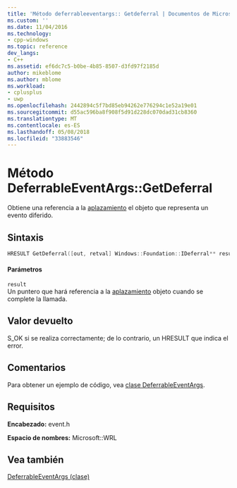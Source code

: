 ```yaml
---
title: 'Método deferrableeventargs:: Getdeferral | Documentos de Microsoft'
ms.custom: ''
ms.date: 11/04/2016
ms.technology:
- cpp-windows
ms.topic: reference
dev_langs:
- C++
ms.assetid: ef6dc7c5-b0be-4b85-8507-d3fd97f2185d
author: mikeblome
ms.author: mblome
ms.workload:
- cplusplus
- uwp
ms.openlocfilehash: 2442894c5f7bd85eb94262e776294c1e52a19e01
ms.sourcegitcommit: d55ac596ba8f908f5d91d228dc070dad31cb8360
ms.translationtype: MT
ms.contentlocale: es-ES
ms.lasthandoff: 05/08/2018
ms.locfileid: "33883546"
---
```

# <a name="deferrableeventargsgetdeferral-method"></a>Método DeferrableEventArgs::GetDeferral
Obtiene una referencia a la [aplazamiento](http://go.microsoft.com/fwlink/p/?linkid=526520) el objeto que representa un evento diferido.  
  
## <a name="syntax"></a>Sintaxis  
  
```cpp  
HRESULT GetDeferral([out, retval] Windows::Foundation::IDeferral** result)  
```  
  
#### <a name="parameters"></a>Parámetros  
 `result`  
 Un puntero que hará referencia a la [aplazamiento](http://go.microsoft.com/fwlink/p/?linkid=526520) objeto cuando se complete la llamada.  
  
## <a name="return-value"></a>Valor devuelto  
 S_OK si se realiza correctamente; de lo contrario, un HRESULT que indica el error.  
  
## <a name="remarks"></a>Comentarios  
 Para obtener un ejemplo de código, vea [clase DeferrableEventArgs](../windows/deferrableeventargs-class.md).  
  
## <a name="requirements"></a>Requisitos  
 **Encabezado:** event.h  
  
 **Espacio de nombres:** Microsoft::WRL  
  
## <a name="see-also"></a>Vea también  
 [DeferrableEventArgs (clase)](../windows/deferrableeventargs-class.md)